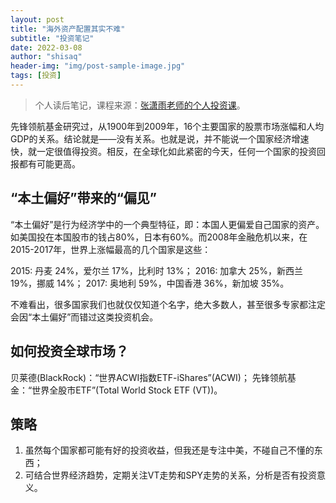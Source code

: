 ```yaml
---
layout: post
title: "海外资产配置其实不难"
subtitle: "投资笔记"
date: 2022-03-08
author: "shisaq"
header-img: "img/post-sample-image.jpg"
tags: [投资]
---
```


> 个人读后笔记，课程来源：[张潇雨老师的个人投资课](https://www.igetget.com/course/张潇雨·个人投资课?param=XDGhXPc6fL6&token=YPZNRwQ0qL1MVEpfwzK3lmz4kgWEnx)。

先锋领航基金研究过，从1900年到2009年，16个主要国家的股票市场涨幅和人均GDP的关系。结论就是——没有关系。也就是说，并不能说一个国家经济增速快，就一定很值得投资。相反，在全球化如此紧密的今天，任何一个国家的投资回报都有可能更高。

## “本土偏好”带来的“偏见”

“本土偏好”是行为经济学中的一个典型特征，即：本国人更偏爱自己国家的资产。如美国投在本国股市的钱占80%，日本有60%。而2008年金融危机以来，在2015-2017年，世界上涨幅最高的几个国家是这些：

2015: 丹麦 24%，爱尔兰 17%，比利时 13%；
2016: 加拿大 25%，新西兰 19%，挪威 14%；
2017: 奥地利 59%，中国香港 36%，新加坡 35%。

不难看出，很多国家我们也就仅仅知道个名字，绝大多数人，甚至很多专家都注定会因“本土偏好”而错过这类投资机会。

## 如何投资全球市场？

贝莱德(BlackRock)：“世界ACWI指数ETF-iShares”(ACWI)；
先锋领航基金：“世界全股市ETF”(Total World Stock ETF (VT))。

## 策略

1. 虽然每个国家都可能有好的投资收益，但我还是专注中美，不碰自己不懂的东西；
2. 可结合世界经济趋势，定期关注VT走势和SPY走势的关系，分析是否有投资意义。